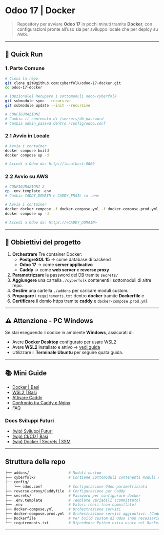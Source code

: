 # Odoo 17 | Docker

> Repository per avviare **Odoo 17** in pochi minuti tramite **Docker**, con configurazioni pronte all’uso sia per sviluppo locale che per deploy su AWS.

---

## 🚀 Quick Run

### 1. Parte Comune

```bash
# Clona la repo
git clone git@github.com:cyberfolk/odoo-17-docker.git
cd odoo-17-docker

# [Opzionale] Recupero i sottomoduli odoo-cyberfolk
git submodule sync --recursive
git submodule update --init --recursive

# CONFIGURAZIONI
# Cambia il contenuto di /secrets/db_password
# Cambia admin_passwd dentro /config/odoo.conf
```

### 2.1 Avvio in Locale

```bash
# Avvia i container
docker compose build
docker compose up -d

# Accedi a Odoo da: http://localhost:8069
```

### 2.2 Avvio su AWS

```bash
# CONFIGURAZIONI 2
cp .env.template .env
# Cambia CADDY_DOMAIN e CADDY_EMAIL su .env

# Avvia i container
docker docker compose -f docker-compose.yml -f docker-compose.prod.yml up -d
docker compose up -d

# Accedi a Odoo da: https://<CADDY_DOMAIN>
```

---

## 📌 Obbiettivi del progetto

1. **Orchestrare** Tre container Docker:
   - **PostgreSQL 15** → come database di backend
   - **Odoo 17** → come **server applicativo**
   - **Caddy** → come **web server** e **reverse proxy**
2. **Parametrizzare** la password del DB tramite `secrets/`
3. **Aggiungere** una cartella `./cyberfolk` contenenti i sottomoduli di altre repo.
4. **Gestire** una cartella `./addons` per caricare moduli custom.
5. **Propagare** i `requirements.txt` dentro **docker** tramite **Dockerfile** e
6. **Certificare** il domio https tramite **caddy** e `docker-compose.prod.yml`

---

## ⚠️ Attenzione - PC Windows

Se stai eseguendo il codice in ambiente **Windows**, assicurati di:

- Avere **Docker Desktop** configurato per usare WSL2
- Avere **WSL2** installato e attivo → [vedi guida](readme/docs-wsl.md)
- Utilizzare il **Terminale Ubuntu** per seguire quata guida.

---

## 📚 Mini Guide

- [Docker | Basi](readme/docs-docker.md)
- [WSL2 | Basi](readme/docs-wsl.md)
- [Attivare Caddy](readme/docs-caddy.md)
- [Confronto tra Caddy e Nginx](readme/docs-caddy-vs-nginx.md)
- [FAQ](readme/docs-faq.md)

### Docs Sviluppi Futuri
- [(wip) Sviluppi Futuri](readme/sviluppi-futuri.md)
- [(wip) CI/CD | Basi](readme/docs-ci-cd.md)
- [(wip) Docker | Secrets | SSM](readme/docs-faq.md)


---

## Struttura della repo

```bash
├── addons/                  # Moduli custom
├── cyberfolk/               # Contiene Sottomoduli contenenti moduli custom
├── config/
│   └── odoo.conf            # Configurazione Odoo parametrizzata
├── reverse-proxy/Caddyfile  # Configurazione per Caddy   
├── secrets/                 # Password per configurare docker
├── .env.template            # Template variabili (committato)
├── .env                     # Valori reali (non committato)
├── docker-compose.yml       # Orchestrazione servizi
├── docker-compose.prod.yml  # Orchestrazione servizi aggiuntivi: [Caddy]
├── Dockerfile               # Per build custom di Odoo (non necessario se usi l'immagine ufficiale)
└── requirements.txt         # Dipendenze Python extra usate nel Dockerfile
```

---
